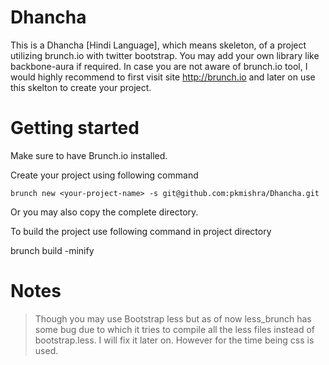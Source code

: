 # Dhancha

This is a Dhancha [Hindi Language], which means skeleton, of a project utilizing brunch.io with twitter bootstrap. You may add your own library like backbone-aura if required. In case you are not aware of brunch.io tool, I would highly recommend to first visit site http://brunch.io and later on use this skelton to create your project.

# Getting started
Make sure to have Brunch.io installed.

Create your project using following command

    brunch new <your-project-name> -s git@github.com:pkmishra/Dhancha.git
    
Or you may also copy the complete directory.

To build the project use following command in project directory

brunch build -minify

# Notes
>Though you may use Bootstrap less but as of now less_brunch has some bug due to which it tries to compile all the less files instead of bootstrap.less. I will fix it later on. However for the time being css is used.
